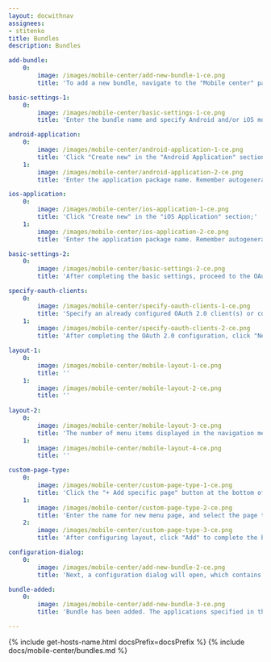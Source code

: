```yaml
---
layout: docwithnav
assignees:
- stitenko
title: Bundles
description: Bundles

add-bundle:
    0:
        image: /images/mobile-center/add-new-bundle-1-ce.png
        title: 'To add a new bundle, navigate to the "Mobile center" page and click the "+ Add bundle" button in the upper-right corner of the window.'

basic-settings-1:
    0:
        image: /images/mobile-center/basic-settings-1-ce.png
        title: 'Enter the bundle name and specify Android and/or iOS mobile application.'

android-application:
    0:
        image: /images/mobile-center/android-application-1-ce.png
        title: 'Click "Create new" in the "Android Application" section;'
    1:
        image: /images/mobile-center/android-application-2-ce.png
        title: 'Enter the application package name. Remember autogenerated "Application Secret" or input your own. Specify application statuses. Optionally, specify the minimum and latest application versions along with release notes for each. Specify store information: link to the ThingsBoard PE Mobile Application in the Google Play Store, and SHA256 certificate fingerprints. Click "Add";'

ios-application:
    0:
        image: /images/mobile-center/ios-application-1-ce.png
        title: 'Click "Create new" in the "iOS Application" section;'
    1:
        image: /images/mobile-center/ios-application-2-ce.png
        title: 'Enter the application package name. Remember autogenerated "Application Secret" or input your own. Specify application statuses. Optionally, specify the minimum and latest application versions along with release notes for each. Specify store information: link to the ThingsBoard PE Mobile Application in the App Store, and App ID. Click "Add";'

basic-settings-2:
    0:
        image: /images/mobile-center/basic-settings-2-ce.png
        title: 'After completing the basic settings, proceed to the OAuth 2.0 configuration. Click "Next".'

specify-oauth-clients:
    0:
        image: /images/mobile-center/specify-oauth-clients-1-ce.png
        title: 'Specify an already configured OAuth 2.0 client(s) or configure a new one;'
    1:
        image: /images/mobile-center/specify-oauth-clients-2-ce.png
        title: 'After completing the OAuth 2.0 configuration, click "Next".'

layout-1:
    0:
        image: /images/mobile-center/mobile-layout-1-ce.png
        title: ''
    1:
        image: /images/mobile-center/mobile-layout-2-ce.png
        title: ''
        
layout-2:
    0:
        image: /images/mobile-center/mobile-layout-3-ce.png
        title: 'The number of menu items displayed in the navigation menu of the mobile app depends on the screen size of your mobile device. Items that do not fit in the bottom navigation menu will be available under the "More" page.'
    1:
        image: /images/mobile-center/mobile-layout-4-ce.png
        title: ''

custom-page-type:
    0:
        image: /images/mobile-center/custom-page-type-1-ce.png
        title: 'Click the "+ Add specific page" button at the bottom of the page or between existing menu items;'
    1:
        image: /images/mobile-center/custom-page-type-2-ce.png
        title: 'Enter the name for new menu page, and select the page type. Depending on the selected page type, specify a dashboard, path, or external URL. Click "Add".'
    2:
        image: /images/mobile-center/custom-page-type-3-ce.png
        title: 'After configuring layout, click "Add" to complete the bundle creation.'

configuration-dialog:
    0:
        image: /images/mobile-center/add-new-bundle-2-ce.png
        title: 'Next, a configuration dialog will open, which contains the basic configuration settings for the ThingsBoard Mobile Application.'

bundle-added:
    0:
        image: /images/mobile-center/add-new-bundle-3-ce.png
        title: 'Bundle has been added. The applications specified in the bundle now use the defined settings.'

---
```


{% include get-hosts-name.html docsPrefix=docsPrefix %}
{% include docs/mobile-center/bundles.md %}